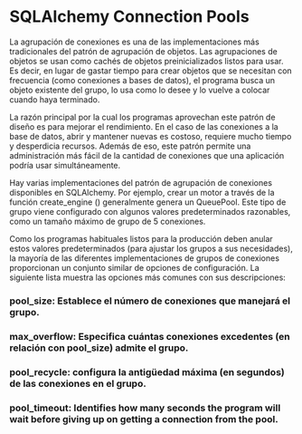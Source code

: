 # SQLAlchemy Connection Pools

La agrupación de conexiones es una de las implementaciones más tradicionales del patrón de agrupación de objetos. Las agrupaciones de objetos se usan como cachés de objetos preinicializados listos para usar. Es decir, en lugar de gastar tiempo para crear objetos que se necesitan con frecuencia (como conexiones a bases de datos), el programa busca un objeto existente del grupo, lo usa como lo desee y lo vuelve a colocar cuando haya terminado.

La razón principal por la cual los programas aprovechan este patrón de diseño es para mejorar el rendimiento. En el caso de las conexiones a la base de datos, abrir y mantener nuevas es costoso, requiere mucho tiempo y desperdicia recursos. Además de eso, este patrón permite una administración más fácil de la cantidad de conexiones que una aplicación podría usar simultáneamente.

Hay varias implementaciones del patrón de agrupación de conexiones disponibles en SQLAlchemy. Por ejemplo, crear un motor a través de la función create_engine () generalmente genera un QueuePool. Este tipo de grupo viene configurado con algunos valores predeterminados razonables, como un tamaño máximo de grupo de 5 conexiones.

Como los programas habituales listos para la producción deben anular estos valores predeterminados (para ajustar los grupos a sus necesidades), la mayoría de las diferentes implementaciones de grupos de conexiones proporcionan un conjunto similar de opciones de configuración. La siguiente lista muestra las opciones más comunes con sus descripciones:

### pool_size: Establece el número de conexiones que manejará el grupo.

### max_overflow: Especifica cuántas conexiones excedentes (en relación con pool_size) admite el grupo.

### pool_recycle: configura la antigüedad máxima (en segundos) de las conexiones en el grupo.

### pool_timeout: Identifies how many seconds the program will wait before giving up on getting a connection from the pool.